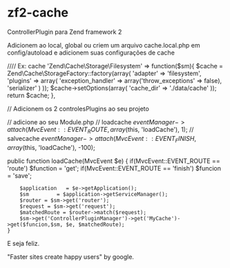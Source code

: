 zf2-cache
=========

ControllerPlugin para Zend framework 2

Adicionem ao local, global ou criem um arquivo cache.local.php em config/autoload e adicionem suas configurações de cache

//// Ex: cache
			'Zend\Cache\Storage\Filesystem' => function($sm){
				$cache = Zend\Cache\StorageFactory::factory(array(
					'adapter' => 'filesystem',
					'plugins' => array(
						'exception_handler' => array('throw_exceptions' => false),
						'serializer'
					)
				));
				$cache->setOptions(array(
					'cache_dir' => './data/cache'
				));
				return $cache;
			},
			
// Adicionem os 2 controlesPlugins ao seu projeto

// adicione ao seu Module.php
		// loadcache
		$eventManager->attach(MvcEvent::EVENT_ROUTE, array($this, 'loadCache'), 1);
		// salvecache
		$eventManager->attach(MvcEvent::EVENT_FINISH, array($this, 'loadCache'), -100);
    
  public function loadCache(MvcEvent $e)
	{
		if(MvcEvent::EVENT_ROUTE == 'route')
			$function = 'get';
		if(MvcEvent::EVENT_ROUTE == 'finish')
			$funcion = 'save';
			
		$application   = $e->getApplication();
		$sm			= $application->getServiceManager();
		$router = $sm->get('router');
		$request = $sm->get('request');
		$matchedRoute = $router->match($request);
		$sm->get('ControllerPluginManager')->get('MyCache')->get($funcion,$sm, $e, $matchedRoute);
	}
	
E seja feliz.

"Faster sites create happy users"
by google.
